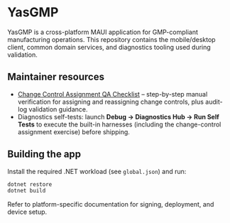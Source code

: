 # YasGMP

YasGMP is a cross-platform MAUI application for GMP-compliant manufacturing operations. This repository
contains the mobile/desktop client, common domain services, and diagnostics tooling used during validation.

## Maintainer resources

- [Change Control Assignment QA Checklist](QA/ChangeControlAssignment.md) – step-by-step manual verification for
  assigning and reassigning change controls, plus audit-log validation guidance.
- Diagnostics self-tests: launch **Debug → Diagnostics Hub → Run Self Tests** to execute the built-in harnesses
  (including the change-control assignment exercise) before shipping.

## Building the app

Install the required .NET workload (see `global.json`) and run:

```bash
dotnet restore
dotnet build
```

Refer to platform-specific documentation for signing, deployment, and device setup.
